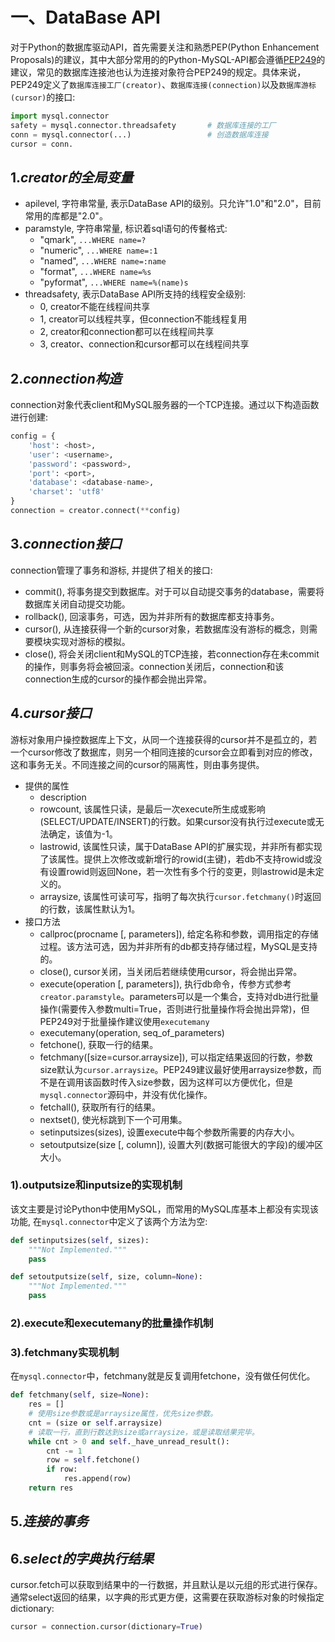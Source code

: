 # 一、DataBase API
对于Python的数据库驱动API，首先需要关注和熟悉PEP(Python Enhancement Proposals)的建议，其中大部分常用的的Python-MySQL-API都会遵循[PEP249](https://legacy.python.org/dev/peps/pep-0249/)的建议，常见的数据库连接池也认为连接对象符合PEP249的规定。具体来说，PEP249定义了`数据库连接工厂(creator)`、`数据库连接(connection)`以及`数据库游标(cursor)`的接口:
```py
import mysql.connector
safety = mysql.connector.threadsafety       # 数据库连接的工厂
conn = mysql.connector(...)                 # 创造数据库连接
cursor = conn.
```

## 1.*creator的全局变量*
* apilevel, 字符串常量, 表示DataBase API的级别。只允许"1.0"和"2.0"，目前常用的库都是"2.0"。
* paramstyle, 字符串常量, 标识着sql语句的传餐格式:
    * "qmark", `...WHERE name=?`
    * "numeric", `...WHERE name=:1`
    * "named", `...WHERE name=:name`
    * "format", `...WHERE name=%s`
    * "pyformat", `...WHERE name=%(name)s`
* threadsafety, 表示DataBase API所支持的线程安全级别:
    * 0, creator不能在线程间共享
    * 1, creator可以线程共享，但connection不能线程复用
    * 2, creator和connection都可以在线程间共享
    * 3, creator、connection和cursor都可以在线程间共享

## 2.*connection构造*
connection对象代表client和MySQL服务器的一个TCP连接。通过以下构造函数进行创建:
```py
config = {
    'host': <host>,
    'user': <username>,
    'password': <password>,
    'port': <port>,
    'database': <database-name>,
    'charset': 'utf8'
}
connection = creator.connect(**config)
```

## 3.*connection接口*
connection管理了事务和游标, 并提供了相关的接口:
* commit(), 将事务提交到数据库。对于可以自动提交事务的database，需要将数据库关闭自动提交功能。
* rollback(), 回滚事务，可选，因为并非所有的数据库都支持事务。
* cursor(), 从连接获得一个新的cursor对象，若数据库没有游标的概念，则需要模块实现对游标的模拟。
* close(), 将会关闭client和MySQL的TCP连接，若connection存在未commit的操作，则事务将会被回滚。connection关闭后，connection和该connection生成的cursor的操作都会抛出异常。

## 4.*cursor接口*
游标对象用户操控数据库上下文，从同一个连接获得的cursor并不是孤立的，若一个cursor修改了数据库，则另一个相同连接的cursor会立即看到对应的修改，这和事务无关。不同连接之间的cursor的隔离性，则由事务提供。
* 提供的属性
    * description
    * rowcount, 该属性只读，是最后一次execute所生成或影响(SELECT/UPDATE/INSERT)的行数。如果cursor没有执行过execute或无法确定，该值为-1。
    * lastrowid, 该属性只读，属于DataBase API的扩展实现，并非所有都实现了该属性。提供上次修改或新增行的rowid(主键)，若db不支持rowid或没有设置rowid则返回None，若一次性有多个行的变更，则lastrowid是未定义的。
    * arraysize, 该属性可读可写，指明了每次执行`cursor.fetchmany()`时返回的行数，该属性默认为1。
* 接口方法
    * callproc(procname [, parameters]), 给定名称和参数，调用指定的存储过程。该方法可选，因为并非所有的db都支持存储过程，MySQL是支持的。
    * close(), cursor关闭，当关闭后若继续使用cursor，将会抛出异常。
    * execute(operation [, parameters]), 执行db命令，传参方式参考`creator.paramstyle`。parameters可以是一个集合，支持对db进行批量操作(需要传入参数multi=True，否则进行批量操作将会抛出异常)，但PEP249对于批量操作建议使用`executemany`
    * executemany(operation, seq_of_parameters)
    * fetchone(), 获取一行的结果。
    * fetchmany([size=cursor.arraysize]), 可以指定结果返回的行数，参数size默认为`cursor.arraysize`。PEP249建议最好使用arraysize参数，而不是在调用该函数时传入size参数，因为这样可以方便优化，但是`mysql.connector`源码中，并没有优化操作。
    * fetchall(), 获取所有行的结果。
    * nextset(), 使光标跳到下一个可用集。
    * setinputsizes(sizes), 设置execute中每个参数所需要的内存大小。
    * setoutputsize(size [, column]), 设置大列(数据可能很大的字段)的缓冲区大小。

### 1).outputsize和inputsize的实现机制
该文主要是讨论Python中使用MySQL，而常用的MySQL库基本上都没有实现该功能, 在`mysql.connector`中定义了该两个方法为空:
```py
def setinputsizes(self, sizes):
    """Not Implemented."""
    pass

def setoutputsize(self, size, column=None):
    """Not Implemented."""
    pass
```

### 2).execute和executemany的批量操作机制

### 3).fetchmany实现机制
在`mysql.connector`中，fetchmany就是反复调用fetchone，没有做任何优化。
```py
def fetchmany(self, size=None):
    res = []
    # 使用size参数或是arraysize属性，优先size参数。
    cnt = (size or self.arraysize)
    # 读取一行，直到行数达到size或arraysize，或是读取结果完毕。
    while cnt > 0 and self._have_unread_result():
        cnt -= 1
        row = self.fetchone()
        if row:
            res.append(row)
    return res
```

## 5.*连接的事务*

## 6.*select的字典执行结果*
cursor.fetch可以获取到结果中的一行数据，并且默认是以元组的形式进行保存。通常select返回的结果，以字典的形式更方便，这需要在获取游标对象的时候指定dictionary:
```py
cursor = connection.cursor(dictionary=True)
```
